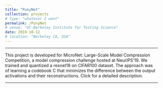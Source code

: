 ```yaml
---
title: "PunyNet"
collection: projects
# type: "whatever I want"
permalink: /PunyNet
# venue: "UC-Berkeley Institute for Testing Science"
date: 2019-10-12
# location: "Berkeley CA, USA"
---
```

---
This project is developed for MicroNet: Large-Scale Model Compression Competition, a model compression challenge hosted at NeurIPS'19.
We trained and quantized a resnet18 on CIFAR100 dataset.
The approach was of learning a codebook C that minimizes the difference between the output activations and their reconstructions. Click for a detailed description.

---
